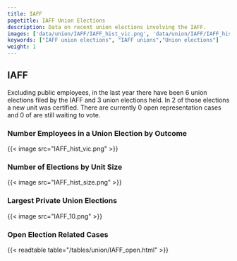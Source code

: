 ```yaml
---
title: IAFF
pagetitle: IAFF Union Elections
description: Data on recent union elections involving the IAFF.
images: ['data/union/IAFF/IAFF_hist_vic.png', 'data/union/IAFF/IAFF_hist_size.png', 'data/union/IAFF/IAFF_10.png']
keywords: ["IAFF union elections", "IAFF unions","Union elections"]
weight: 1
---
```

##  IAFF

Excluding public employees, in the last year there have been 6 union elections filed by the IAFF and 3 union elections held. In 2 of those elections a new unit was certified. There are currently 0 open representation cases and 0 of are still waiting to vote.

### Number Employees in a Union Election by Outcome
{{< image src="IAFF_hist_vic.png" >}}

### Number of Elections by Unit Size
{{< image src="IAFF_hist_size.png" >}}

### Largest Private Union Elections
{{< image src="IAFF_10.png" >}}

### Open Election Related Cases
{{< readtable table="/tables/union/IAFF_open.html" >}}

